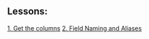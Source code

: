 <a id="title"></a>

## Lessons:


[1. Get the columns](/lessons/_001_lesson/)
[2. Field Naming and Aliases](/lessons/_002_lesson/)
